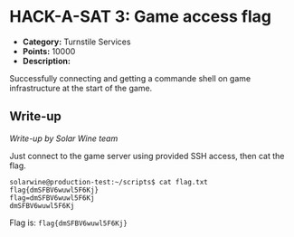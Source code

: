 # HACK-A-SAT 3: Game access flag

* **Category:** Turnstile Services
* **Points:** 10000
* **Description:**

Successfully connecting and getting a commande shell on game infrastructure at the start of the game.

## Write-up

_Write-up by Solar Wine team_

Just connect to the game server using provided SSH access, then cat the flag.

```shell
solarwine@production-test:~/scripts$ cat flag.txt
flag{dmSFBV6wuwl5F6Kj}
flag=dmSFBV6wuwl5F6Kj
dmSFBV6wuwl5F6Kj
```

Flag is: `flag{dmSFBV6wuwl5F6Kj}`
